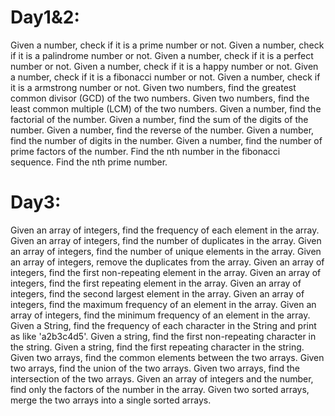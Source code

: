 Day1&2:
=====
Given a number, check if it is a prime number or not.
Given a number, check if it is a palindrome number or not.
Given a number, check if it is a perfect number or not.
Given a number, check if it is a happy number or not.
Given a number, check if it is a fibonacci number or not.
Given a number, check if it is a armstrong number or not.
Given two numbers, find the greatest common divisor (GCD) of the two numbers.
Given two numbers, find the least common multiple (LCM) of the two numbers.
Given a number, find the factorial of the number.
Given a number, find the sum of the digits of the number.
Given a number, find the reverse of the number.
Given a number, find the number of digits in the number.
Given a number, find the number of prime factors of the number.
Find the nth number in the fibonacci sequence.
Find the nth prime number.

Day3:
=====
Given an array of integers, find the frequency of each element in the array.
Given an array of integers, find the number of duplicates in the array.
Given an array of integers, find the number of unique elements in the array.
Given an array of integers, remove the duplicates from the array.
Given an array of integers, find the first non-repeating element in the array.
Given an array of integers, find the first repeating element in the array.
Given an array of integers, find the second largest element in the array.
Given an array of integers, find the maximum frequency of an element in the array.
Given an array of integers, find the minimum frequency of an element in the array.
Given a String, find the frequency of each character in the String and print as like 'a2b3c4d5'.
Given a string, find the first non-repeating character in the string.
Given a string, find the first repeating character in the string.
Given two arrays, find the common elements between the two arrays.
Given two arrays, find the union of the two arrays.
Given two arrays, find the intersection of the two arrays.
Given an array of integers and the number, find only the factors of the number in the array.
Given two sorted arrays, merge the two arrays into a single sorted arrays.
